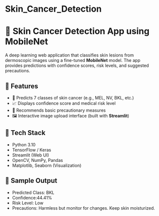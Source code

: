 # Skin_Cancer_Detection  
# 🧠 Skin Cancer Detection App using MobileNet

A deep learning web application that classifies skin lesions from dermoscopic images using a fine-tuned **MobileNet** model. The app provides predictions with confidence scores, risk levels, and suggested precautions.

## 📌 Features

- 🏥 Predicts 7 classes of skin cancer (e.g., MEL, NV, BKL, etc.)
- 📈 Displays confidence score and medical risk level
- 🧴 Recommends basic precautionary measures
- 🖼️ Interactive image upload interface (built with **Streamlit**)


## 🧠 Tech Stack

- Python 3.10
- TensorFlow / Keras
- Streamlit (Web UI)
- OpenCV, NumPy, Pandas
- Matplotlib, Seaborn (Visualization)


## 📸 Sample Output

- Predicted Class: BKL  
- Confidence:44.41%  
- Risk Level: Low  
- Precautions: Harmless but monitor for changes. Keep skin moisturized.

